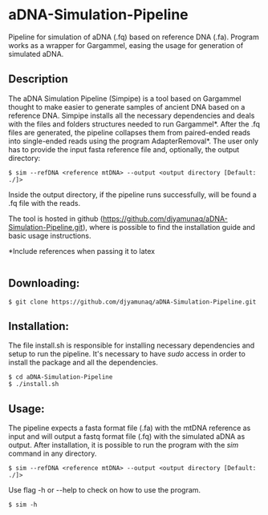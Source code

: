 # aDNA-Simulation-Pipeline
Pipeline for simulation of aDNA (.fq) based on reference DNA (.fa). Program works as a wrapper for Gargammel, easing the usage for generation of simulated aDNA. 

## Description
The aDNA Simulation Pipeline (Simpipe) is a tool based on Gargammel thought to make easier to generate samples of ancient DNA based on a reference DNA. 
Simpipe installs all the necessary dependencies and deals with the files and folders structures needed to run Gargammel*. After the .fq files are generated, the pipeline collapses them from paired-ended reads into single-ended reads using the program AdapterRemoval*.
The user only has to provide the input fasta reference file and, optionally, the output directory:

```
$ sim --refDNA <reference mtDNA> --output <output directory [Default: ./]>
```

Inside the output directory, if the pipeline runs successfully, will be found a .fq file with the reads.

The tool is hosted in github (https://github.com/djyamunaq/aDNA-Simulation-Pipeline.git), where is possible to find the installation guide and basic usage instructions.

*Include references when passing it to latex

```
```


## Downloading:
```
$ git clone https://github.com/djyamunaq/aDNA-Simulation-Pipeline.git
```

## Installation:
The file install.sh is responsible for installing necessary dependencies and setup to run the pipeline. It's necessary to have *sudo* access in order to install the package and all the dependencies.

```
$ cd aDNA-Simulation-Pipeline
$ ./install.sh
```

## Usage:
The pipeline expects a fasta format file (.fa) with the mtDNA reference as input and will output a fastq format file (.fq) with the simulated aDNA as output.
After installation, it is possible to run the program with the *sim* command in any directory.
```
$ sim --refDNA <reference mtDNA> --output <output directory [Default: ./]>
```
Use flag -h or --help to check on how to use the program.
```
$ sim -h
```